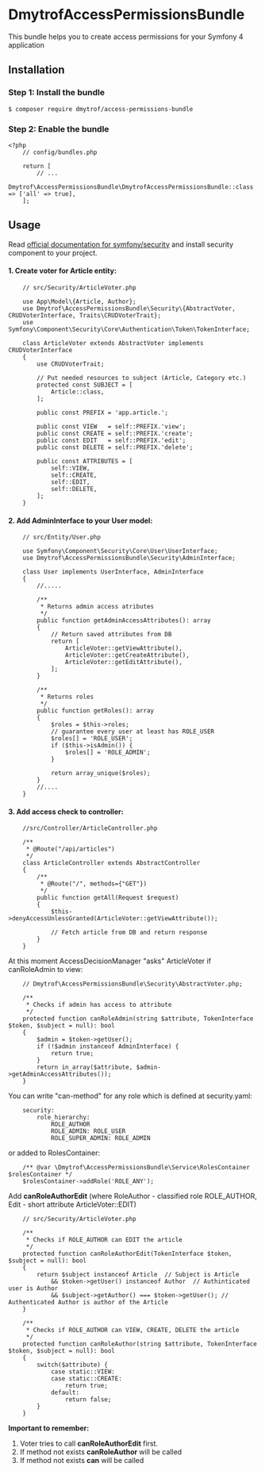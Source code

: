 DmytrofAccessPermissionsBundle
====================

This bundle helps you to create access permissions for 
your Symfony 4 application

## Installation

### Step 1: Install the bundle

    $ composer require dmytrof/access-permissions-bundle 
    
### Step 2: Enable the bundle

    <?php
        // config/bundles.php
        
        return [
            // ...
            Dmytrof\AccessPermissionsBundle\DmytrofAccessPermissionsBundle::class => ['all' => true],
        ];
        
        
## Usage

Read [official documentation for symfony/security](https://symfony.com/doc/current/security.html) 
and install security component to your project.

#### 1. Create voter for Article entity:
        
        // src/Security/ArticleVoter.php
        
        use App\Model\{Article, Author};
        use Dmytrof\AccessPermissionsBundle\Security\{AbstractVoter, CRUDVoterInterface, Traits\CRUDVoterTrait};
        use Symfony\Component\Security\Core\Authentication\Token\TokenInterface;
        
        class ArticleVoter extends AbstractVoter implements CRUDVoterInterface
        {
            use CRUDVoterTrait;
        
            // Put needed resources to subject (Article, Category etc.)
            protected const SUBJECT = [
                Article::class,
            ];
        
            public const PREFIX = 'app.article.';
        
            public const VIEW   = self::PREFIX.'view';
            public const CREATE = self::PREFIX.'create';
            public const EDIT   = self::PREFIX.'edit';
            public const DELETE = self::PREFIX.'delete';
        
            public const ATTRIBUTES = [
                self::VIEW,
                self::CREATE,
                self::EDIT,
                self::DELETE,
            ];
        }
    

#### 2. Add AdminInterface to your User model:
    
        // src/Entity/User.php
    
        use Symfony\Component\Security\Core\User\UserInterface;
        use Dmytrof\AccessPermissionsBundle\Security\AdminInterface;
        
        class User implements UserInterface, AdminInterface
        {
            //.....
            
            /**
             * Returns admin access atributes
             */
            public function getAdminAccessAttributes(): array
            {
                // Return saved attributes from DB
                return [
                    ArticleVoter::getViewAttribute(),
                    ArticleVoter::getCreateAttribute(),
                    ArticleVoter::getEditAttribute(),
                ];
            }
            
            /**
             * Returns roles
             */
            public function getRoles(): array
            {
                $roles = $this->roles;
                // guarantee every user at least has ROLE_USER
                $roles[] = 'ROLE_USER';
                if ($this->isAdmin()) {
                    $roles[] = 'ROLE_ADMIN';
                }
            
                return array_unique($roles);
            }
            //....
        }
        
#### 3. Add access check to controller:

        //src/Controller/ArticleController.php
        
        /**
         * @Route("/api/articles")
         */
        class ArticleController extends AbstractController
        {
            /**
             * @Route("/", methods={"GET"})
             */
            public function getAll(Request $request)
            {
                $this->denyAccessUnlessGranted(ArticleVoter::getViewAttribute());
        
                // Fetch article from DB and return response
            }
        }
        
    
At this moment AccessDecisionManager "asks" ArticleVoter if canRoleAdmin to view:
   
        // Dmytrof\AccessPermissionsBundle\Security\AbstractVoter.php;
        
        /**
         * Checks if admin has access to attribute
         */
        protected function canRoleAdmin(string $attribute, TokenInterface $token, $subject = null): bool
        {
            $admin = $token->getUser();
            if (!$admin instanceof AdminInterface) {
                return true;
            }
            return in_array($attribute, $admin->getAdminAccessAttributes());
        }
        

You can write "can-method" for any role which is defined at security.yaml:
        
        security:
            role_hierarchy:
                ROLE_AUTHOR
                ROLE_ADMIN: ROLE_USER
                ROLE_SUPER_ADMIN: ROLE_ADMIN 
                
or added to RolesContainer:

        /** @var \Dmytrof\AccessPermissionsBundle\Service\RolesContainer $rolesContainer */
        $rolesContainer->addRole('ROLE_ANY');
        
Add **canRoleAuthorEdit** (where RoleAuthor - classified role ROLE_AUTHOR, Edit - short 
attribute ArticleVoter::EDIT) 

        // src/Security/ArticleVoter.php
        
        /**
         * Checks if ROLE_AUTHOR can EDIT the article
         */
        protected function canRoleAuthorEdit(TokenInterface $token, $subject = null): bool
        {
            return $subject instanceof Article  // Subject is Article
                && $token->getUser() instanceof Author  // Authinticated user is Author
                && $subject->getAuthor() === $token->getUser(); // Authenticated Author is author of the Article
        }
        
        /**
         * Checks if ROLE_AUTHOR can VIEW, CREATE, DELETE the article
         */
        protected function canRoleAuthor(string $attribute, TokenInterface $token, $subject = null): bool
        {
            switch($attribute) {
                case static::VIEW:
                case static::CREATE:
                    return true;
                default:
                    return false;
            }
        }
        
**Important to remember:** 
1. Voter tries to call **canRoleAuthorEdit** first. 
2. If method not exists **canRoleAuthor**  will be called
3. If method not exists **can** will be called